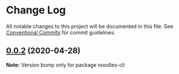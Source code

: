 # Change Log

All notable changes to this project will be documented in this file.
See [Conventional Commits](https://conventionalcommits.org) for commit guidelines.

## [0.0.2](https://github.com/geallenboy/noodles/compare/noodles-cli@0.0.6...noodles-cli@0.0.2) (2020-04-28)

**Note:** Version bump only for package noodles-cli
